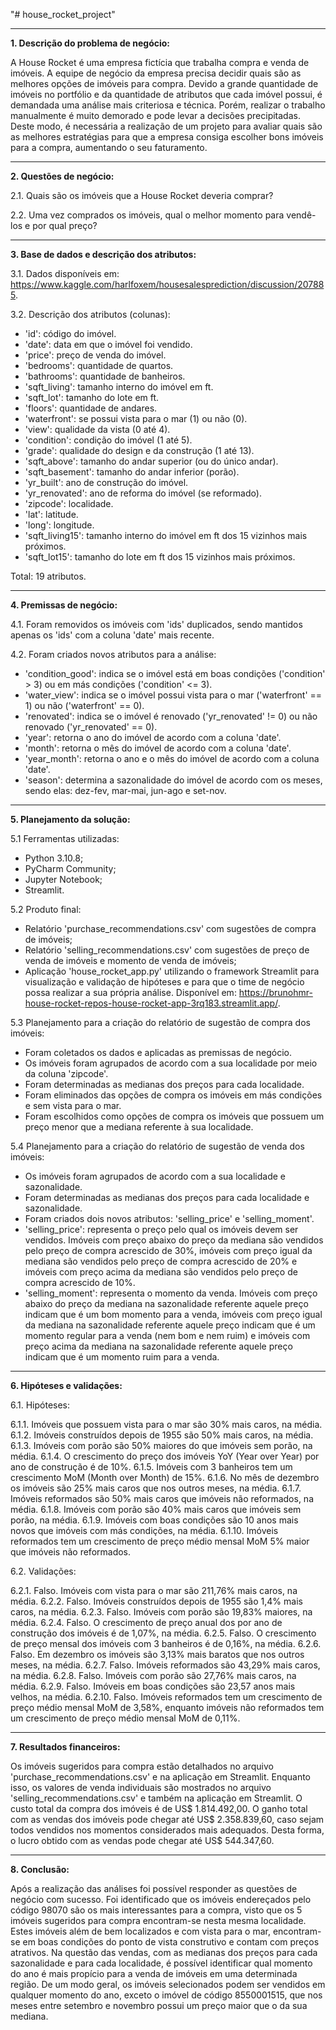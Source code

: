 "# house_rocket_project" 

------------------------------------------------------------------------------------------------------------------------------------------

**1. Descrição do problema de negócio:**

A House Rocket é uma empresa fictícia que trabalha compra e venda de imóveis. A equipe de negócio da empresa precisa decidir quais são as melhores opções de imóveis para compra. Devido a grande quantidade de imóveis no portfólio e da quantidade de atributos que cada imóvel possui, é demandada uma análise mais criteriosa e técnica. Porém, realizar o trabalho manualmente é muito demorado e pode levar a decisões precipitadas. Deste modo, é necessária a realização de um projeto para avaliar quais são as melhores estratégias para que a empresa consiga escolher bons imóveis para a compra, aumentando o seu faturamento.

------------------------------------------------------------------------------------------------------------------------------------------

**2. Questões de negócio:**

2.1. Quais são os imóveis que a House Rocket deveria comprar?

2.2. Uma vez comprados os imóveis, qual o melhor momento para vendê-los e por qual preço?

------------------------------------------------------------------------------------------------------------------------------------------

**3. Base de dados e descrição dos atributos:**

3.1. Dados disponíveis em: https://www.kaggle.com/harlfoxem/housesalesprediction/discussion/207885.

3.2. Descrição dos atributos (colunas):

- 'id': código do imóvel.
- 'date': data em que o imóvel foi vendido.
- 'price': preço de venda do imóvel.
- 'bedrooms': quantidade de quartos.
- 'bathrooms': quantidade de banheiros.
- 'sqft_living': tamanho interno do imóvel em ft.
- 'sqft_lot': tamanho do lote em ft.
- 'floors': quantidade de andares.
- 'waterfront': se possui vista para o mar (1) ou não (0).
- 'view': qualidade da vista (0 até 4).
- 'condition': condição do imóvel (1 até 5).
- 'grade': qualidade do design e da construção (1 até 13).
- 'sqft_above': tamanho do andar superior (ou do único andar).
- 'sqft_basement': tamanho do andar inferior (porão).
- 'yr_built': ano de construção do imóvel.
- 'yr_renovated': ano de reforma do imóvel (se reformado).
- 'zipcode': localidade.
- 'lat': latitude.
- 'long': longitude.
- 'sqft_living15': tamanho interno do imóvel em ft dos 15 vizinhos mais próximos.
- 'sqft_lot15': tamanho do lote em ft dos 15 vizinhos mais próximos.

Total: 19 atributos.

------------------------------------------------------------------------------------------------------------------------------------------

**4. Premissas de negócio:**

4.1. Foram removidos os imóveis com 'ids' duplicados, sendo mantidos apenas os 'ids' com a coluna 'date' mais recente.

4.2. Foram criados novos atributos para a análise:
- 'condition_good': indica se o imóvel está em boas condições ('condition' > 3) ou em más condições ('condition' <= 3).
- 'water_view': indica se o imóvel possui vista para o mar ('waterfront' == 1) ou não ('waterfront' == 0).
- 'renovated': indica se o imóvel é renovado ('yr_renovated' != 0) ou não renovado ('yr_renovated' == 0).
- 'year': retorna o ano do imóvel de acordo com a coluna 'date'.
- 'month': retorna o mês do imóvel de acordo com a coluna 'date'.
- 'year_month': retorna o ano e o mês do imóvel de acordo com a coluna 'date'.
- 'season': determina a sazonalidade do imóvel de acordo com os meses, sendo elas: dez-fev, mar-mai, jun-ago e set-nov.

------------------------------------------------------------------------------------------------------------------------------------------

**5. Planejamento da solução:**

5.1 Ferramentas utilizadas:
- Python 3.10.8;
- PyCharm Community;
- Jupyter Notebook;
- Streamlit.

5.2 Produto final:
- Relatório 'purchase_recommendations.csv' com sugestões de compra de imóveis;
- Relatório 'selling_recommendations.csv' com sugestões de preço de venda de imóveis e momento de venda de imóveis;
- Aplicação 'house_rocket_app.py' utilizando o framework Streamlit para visualização e validação de hipóteses e para que o time de negócio possa realizar a sua própria análise. Disponível em: https://brunohmr-house-rocket-repos-house-rocket-app-3rq183.streamlit.app/.

5.3 Planejamento para a criação do relatório de sugestão de compra dos imóveis:

- Foram coletados os dados e aplicadas as premissas de negócio.
- Os imóveis foram agrupados de acordo com a sua localidade por meio da coluna 'zipcode'.
- Foram determinadas as medianas dos preços para cada localidade.
- Foram eliminados das opções de compra os imóveis em más condições e sem vista para o mar.
- Foram escolhidos como opções de compra os imóveis que possuem um preço menor que a mediana referente à sua localidade.

5.4 Planejamento para a criação do relatório de sugestão de venda dos imóveis:

- Os imóveis foram agrupados de acordo com a sua localidade e sazonalidade.
- Foram determinadas as medianas dos preços para cada localidade e sazonalidade.
- Foram criados dois novos atributos: 'selling_price' e 'selling_moment'.
- 'selling_price': representa o preço pelo qual os imóveis devem ser vendidos. Imóveis com preço abaixo do preço da mediana são vendidos pelo preço de compra acrescido de 30%, imóveis com preço igual da mediana são vendidos pelo preço de compra acrescido de 20% e imóveis com preço acima da mediana são vendidos pelo preço de compra acrescido de 10%.
- 'selling_moment': representa o momento da venda. Imóveis com preço abaixo do preço da mediana na sazonalidade referente aquele preço indicam que é um bom momento para a venda, imóveis com preço igual da mediana na sazonalidade referente aquele preço indicam que é um momento regular para a venda (nem bom e nem ruim) e imóveis com preço acima da mediana na sazonalidade referente aquele preço indicam que é um momento ruim para a venda.

------------------------------------------------------------------------------------------------------------------------------------------

**6. Hipóteses e validações:**

6.1. Hipóteses:

6.1.1. Imóveis que possuem vista para o mar são 30% mais caros, na média.
6.1.2. Imóveis construídos depois de 1955 são 50% mais caros, na média.
6.1.3. Imóveis com porão são 50% maiores do que imóveis sem porão, na média.
6.1.4. O crescimento do preço dos imóveis YoY (Year over Year) por ano de construção é de 10%.
6.1.5. Imóveis com 3 banheiros tem um crescimento MoM (Month over Month) de 15%.
6.1.6. No mês de dezembro os imóveis são 25% mais caros que nos outros meses, na média.
6.1.7. Imóveis reformados são 50% mais caros que imóveis não reformados, na média.
6.1.8. Imóveis com porão são 40% mais caros que imóveis sem porão, na média.
6.1.9. Imóveis com boas condições são 10 anos mais novos que imóveis com más condições, na média.
6.1.10. Imóveis reformados tem um crescimento de preço médio mensal MoM 5% maior que imóveis não reformados.

6.2. Validações:

6.2.1. Falso. Imóveis com vista para o mar são 211,76% mais caros, na média.
6.2.2. Falso. Imóveis construídos depois de 1955 são 1,4% mais caros, na média.
6.2.3. Falso. Imóveis com porão são 19,83% maiores, na média.
6.2.4. Falso. O crescimento de preço anual dos por ano de construção dos imóveis é de 1,07%, na média.
6.2.5. Falso. O crescimento de preço mensal dos imóveis com 3 banheiros é de 0,16%, na média.
6.2.6. Falso. Em dezembro os imóveis são 3,13% mais baratos que nos outros meses, na média.
6.2.7. Falso. Imóveis reformados são 43,29% mais caros, na média.
6.2.8. Falso. Imóveis com porão são 27,76% mais caros, na média.
6.2.9. Falso. Imóveis em boas condições são 23,57 anos mais velhos, na média.
6.2.10. Falso. Imóveis reformados tem um crescimento de preço médio mensal MoM de 3,58%, enquanto imóveis não reformados tem um crescimento de preço médio mensal MoM de 0,11%.

------------------------------------------------------------------------------------------------------------------------------------------

**7. Resultados financeiros:**

Os imóveis sugeridos para compra estão detalhados no arquivo 'purchase_recommendations.csv' e na aplicação em Streamlit. Enquanto isso, os valores de venda individuais são mostrados no arquivo 'selling_recommendations.csv' e também na aplicação em Streamlit. O custo total da compra dos imóveis é de US$ 1.814.492,00. O ganho total com as vendas dos imóveis pode chegar até US$ 2.358.839,60, caso sejam todos vendidos nos momentos considerados mais adequados. Desta forma, o lucro obtido com as vendas pode chegar até US$ 544.347,60. 

------------------------------------------------------------------------------------------------------------------------------------------

**8. Conclusão:**

Após a realização das análises foi possível responder as questões de negócio com sucesso. Foi identificado que os imóveis endereçados pelo código 98070 são os mais interessantes para a compra, visto que os 5 imóveis sugeridos para compra encontram-se nesta mesma localidade. Estes imóveis além de bem localizados e com vista para o mar, encontram-se em boas condições do ponto de vista construtivo e contam com preços atrativos. Na questão das vendas, com as medianas dos preços para cada sazonalidade e para cada localidade, é possível identificar qual momento do ano é mais propício para a venda de imóveis em uma determinada região. De um modo geral, os imóveis selecionados podem ser vendidos em qualquer momento do ano, exceto o imóvel de código 8550001515, que nos meses entre setembro e novembro possui um preço maior que o da sua mediana.
